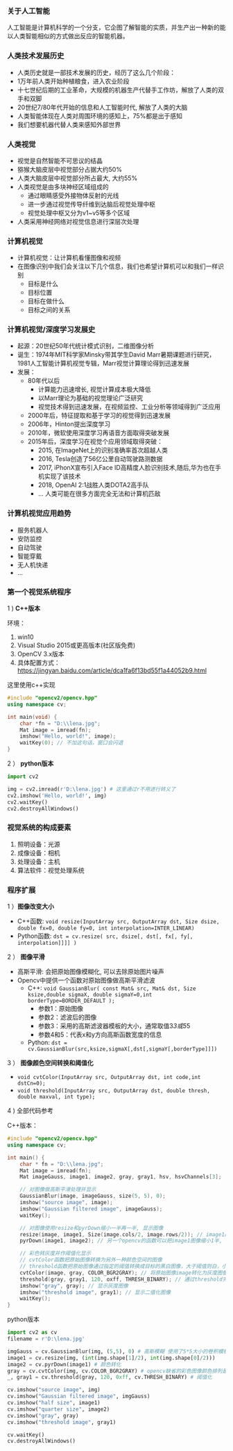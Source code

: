 ### 关于人工智能

人工智能是计算机科学的一个分支，它企图了解智能的实质，并生产出一种新的能以人类智能相似的方式做出反应的智能机器。

### 人类技术发展历史

- 人类历史就是一部技术发展的历史，经历了这么几个阶段：
- 1万年前人类开始种植粮食，进入农业阶段
- 十七世纪后期的工业革命，大规模的机器生产代替手工作坊，解放了人类的双手和双脚
- 20世纪7/80年代开始的信息和人工智能时代, 解放了人类的大脑
- 人类智能体现在人类对周围环境的感知上，75%都是出于感知
- 我们想要机器代替人类来感知外部世界

### 人类视觉

- 视觉是自然智能不可思议的结晶
- 猕猴大脑皮层中视觉部分占据大约50%
- 人类大脑皮层中视觉部分所占最大, 大约55%
- 人类视觉是由多块神经区域组成的
    * 通过眼睛感受外接物体反射的光线
    * 进一步通过视觉传导纤维到达脑后视觉处理中枢
    * 视觉处理中枢又分为v1~v5等多个区域
- 人类采用神经网络对视觉信息进行深层次处理

### 计算机视觉

- 计算机视觉：让计算机看懂图像和视频
- 在图像识别中我们会关注以下几个信息，我们也希望计算机可以和我们一样识别
    * 目标是什么
    * 目标位置
    * 目标在做什么
    * 目标之间的关系

### 计算机视觉/深度学习发展史

- 起源：20世纪50年代统计模式识别，二维图像分析
- 诞生：1974年MIT科学家Minsky带其学生David Marr暑期课题进行研究，1981人工智能计算机视觉专辑，Marr视觉计算理论得到迅速发展
- 发展：
    * 80年代以后
        * 计算能力迅速增长, 视觉计算成本极大降低
        * 以Marr理论为基础的视觉理论广泛研究
        * 视觉技术得到迅速发展，在视频监控、工业分析等领域得到广泛应用
    * 2000年后，特征提取和基于学习的视觉得到迅速发展
    * 2006年，Hinton提出深度学习
    * 2010年，微软使用深度学习再语音方面取得突破发展
    * 2015年后，深度学习在视觉个应用领域取得突破：
        * 2015, 在ImageNet上的识别准确率首次超越人类
        * 2016, Tesla创造了56亿公里自动驾驶路测数据
        * 2017, iPhonX宣布引入Face ID高精度人脸识别技术,随后,华为也在手机实现了该技术
        * 2018, OpenAI 2:1战胜人类DOTA2高手队
        * ... 人类可能在很多方面完全无法和计算机匹敌

### 计算机视觉应用趋势

- 服务机器人
- 安防监控
- 自动驾驶
- 智能穿戴
- 无人机快递
- ...

### 第一个视觉系统程序

1 ) **C++版本**

环境：
1. win10
2. Visual Studio 2015或更高版本(社区版免费)
3. OpenCV 3.x版本
4. 具体配置方式：https://jingyan.baidu.com/article/dca1fa6f13bd55f1a44052b9.html

这里使用c++实现

```cpp
#include "opencv2/opencv.hpp"
using namespace cv;

int main(void) {
    char *fn = "D:\\lena.jpg";
    Mat image = imread(fn);
    imshow("Hello, world!", image);
    waitKey(0); // 不加这句话，窗口会闪退
}
```

2 ） **python版本**

```python
import cv2

img = cv2.imread(r'D:\lena.jpg') # 这里通过r不用进行转义了
cv2.imshow('Hello, world!', img)
cv2.waitKey()
cv2.destroyAllWindows()
```

### 视觉系统的构成要素

1. 照明设备：光源
2. 成像设备：相机
3. 处理设备：主机
4. 算法软件：视觉处理系统

### 程序扩展

1 ）**图像改变大小**

- C++函数: `void resize(InputArray src, OutputArray dst, Size dsize, double fx=0, double fy=0, int interpolation=INTER_LINEAR)`
- Python函数: `dst = cv.resize( src, dsize[, dst[, fx[, fy[, interpolation]]]] )`

2 ） **图像平滑**

- 高斯平滑: 会把原始图像模糊化, 可以去除原始图片噪声
- Opencv中提供一个函数对原始图像做高斯平滑滤波
    * C++: `void GaussianBlur( const Mat& src, Mat& dst, Size ksize,double sigmaX, double sigmaY=0,int borderType=BORDER_DEFAULT );`
        * 参数1：原始图像
        * 参数2：滤波后的图像
        * 参数3：采用的高斯滤波器模板的大小，通常取值3*3或5*5
        * 参数4和5：代表x和y方向高斯函数宽度的信息
    * Python: `dst = cv.GaussianBlur(src,ksize,sigmaX[,dst[,sigmaY[,borderType]]])`

3 ） **图像颜色空间转换和阈值化**

- `void cvtColor(InputArray src, OutputArray dst, int code,int dstCn=0);`
- `void threshold(InputArray src, OutputArray dst, double thresh, double maxval, int type);`

4 ) 全部代码参考

C++版本：

```cpp
#include "opencv2/opencv.hpp"
using namespace cv;

int main() {
    char * fn = "D:\\lena.jpg";
    Mat image = imread(fn);
    Mat imageGauss, image1, image2, gray, gray1, hsv, hsvChannels[3];

    // 对图像做高斯平滑处理并显示
    GaussianBlur(image, imageGauss, size(5, 5), 0);
    imshow("source image", image);
    imshow("Gaussian filtered image", imageGauss);
    waitKey();

    // 对图像使用resize和pyrDown缩小一半再一半, 显示图像
    resize(image, image1, Size(image.cols/2, image.rows/2)); // image1的大小就是原始图像image宽和高的一半
    pyrDown(image1, image2); // 另一个opencv的函数可以把image1图像缩小1半, 变为image2的图像(原始图像的1/4)

    // 彩色转灰度并作阈值化显示
    // cvtColor函数把原始图像转换为另外一种颜色空间的图像
    // threshold函数把原始图像通过指定的阈值转换成目标的黑白图像，大于阈值则白，小于则黑
    cvtColor(image, gray, COLOR_BGR2GRAY); // 将原始图像image转化为灰度图像, COLOR_BGR2GRAY 表示BGR三通道的图像向灰度图像的转换
    threshold(gray, gray1, 120, oxff, THRESH_BINARY); // 通过threshold完成了从gray到二值化图像gray1的转换，大于阈值120的所有的像素值都设置为16进制的ff白色
    imshow("gray", gray); // 显示灰度图像
    imshow("threshold image", gray1); // 显示二值化图像
    waitKey();
}
```

python版本

```python
import cv2 as cv
filename = r'D:\lena.jpg'

imgGauss = cv.GaussianBlur(img, (5,5), 0) # 高斯模糊 使用了5*5大小的卷积模板
image1 = cv.resize(img, (int(img.shape[1]/2), int(img.shape[0]/2)))
image2 = cv.pyrDown(image1) # 颜色转化
gray = cv.cvtColor(img, cv.COLOR_BGR2GRAY) # opencv缺省的彩色图像颜色排列是BGR模式与RGB模式略有区别
_, gray1 = cv.threshold(gray, 120, 0xff, cv.THRESH_BINARY) # 阈值化

cv.imshow("source image", img)
cv.imshow("Gaussian filtered image", imgGauss)
cv.imshow("half size", image1)
cv.imshow("quarter size", image2)
cv.imshow("gray", gray)
cv.imshow("threshold image", gray1)

cv.waitKey()
cv.destroyAllWindows()
```